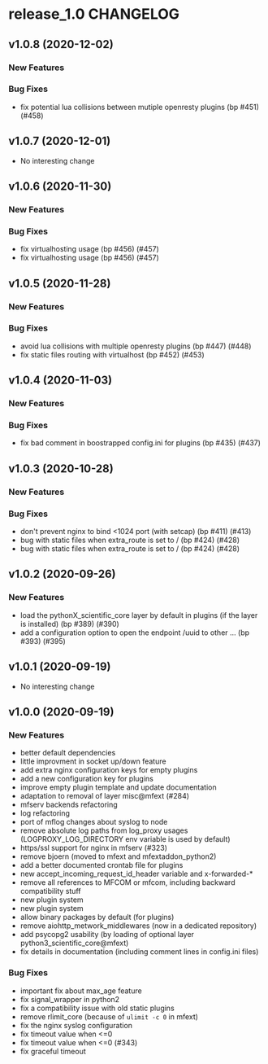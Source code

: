 # release_1.0 CHANGELOG



## v1.0.8 (2020-12-02)

### New Features


### Bug Fixes
- fix potential lua collisions between mutiple openresty plugins (bp #451) (#458)





## v1.0.7 (2020-12-01)

- No interesting change


## v1.0.6 (2020-11-30)

### New Features


### Bug Fixes
- fix virtualhosting usage (bp #456) (#457)
- fix virtualhosting usage (bp #456) (#457)





## v1.0.5 (2020-11-28)

### New Features


### Bug Fixes
- avoid lua collisions with multiple openresty plugins (bp #447) (#448)
- fix static files routing with virtualhost (bp #452) (#453)





## v1.0.4 (2020-11-03)

### New Features


### Bug Fixes
- fix bad comment in boostrapped config.ini for plugins (bp #435) (#437)





## v1.0.3 (2020-10-28)

### New Features


### Bug Fixes
- don't prevent nginx to bind <1024 port (with setcap) (bp #411) (#413)
- bug with static files when extra_route is set to / (bp #424) (#428)
- bug with static files when extra_route is set to / (bp #424) (#428)





## v1.0.2 (2020-09-26)

### New Features
- load the pythonX_scientific_core layer by default in plugins (if the layer is installed) (bp #389) (#390)
- add a configuration option to open the endpoint /uuid to other … (bp #393) (#395)






## v1.0.1 (2020-09-19)

- No interesting change


## v1.0.0 (2020-09-19)

### New Features
- better default dependencies
- little improvment in socket up/down feature
- add extra nginx configuration keys for empty plugins
- add a new configuration key for plugins
- improve empty plugin template and update documentation
- adaptation to removal of layer misc@mfext (#284)
- mfserv backends refactoring
- log refactoring
- port of mflog changes about syslog to node
- remove absolute log paths from log_proxy usages (LOGPROXY_LOG_DIRECTORY env variable is used by default)
- https/ssl support for nginx in mfserv (#323)
- remove bjoern (moved to mfext and mfextaddon_python2)
- add a better documented crontab file for plugins
- new accept_incoming_request_id_header variable and x-forwarded-*
- remove all references to MFCOM or mfcom, including backward compatibility stuff
- new plugin system
- new plugin system
- allow binary packages by default (for plugins)
- remove aiohttp_metwork_middlewares (now in a dedicated repository)
- add psycopg2 usability (by loading of optional layer python3_scientific_core@mfext)
- fix details in documentation (including comment lines in config.ini files)


### Bug Fixes
- important fix about max_age feature
- fix signal_wrapper in python2
- fix a compatibility issue with old static plugins
- remove rlimit_core (because of `ulimit -c 0` in mfext)
- fix the nginx syslog configuration
- fix timeout value when <=0
- fix timeout value when <=0 (#343)
- fix graceful timeout






